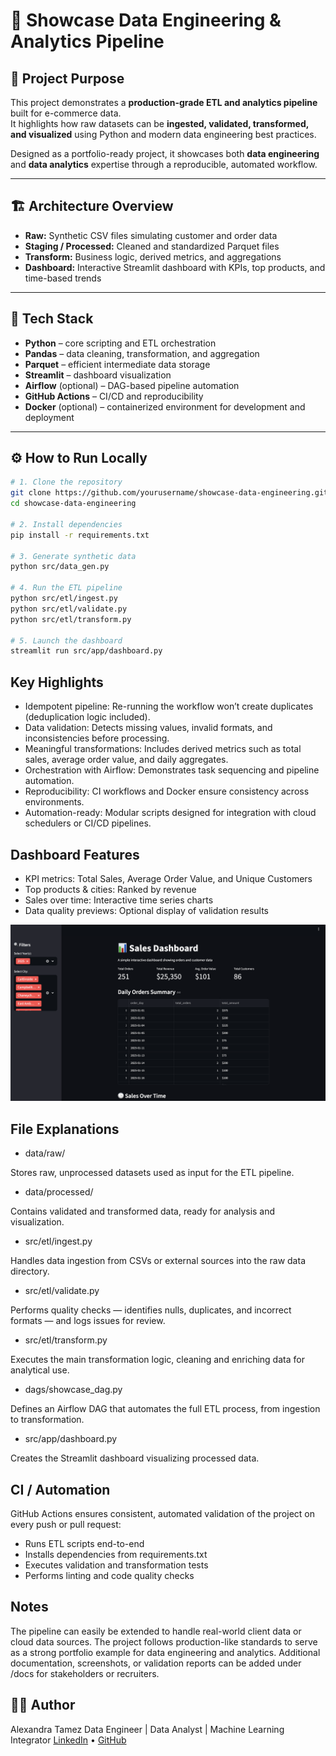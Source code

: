 # 🚀 Showcase Data Engineering & Analytics Pipeline

## 🎯 Project Purpose
This project demonstrates a **production-grade ETL and analytics pipeline** built for e-commerce data.  
It highlights how raw datasets can be **ingested, validated, transformed, and visualized** using Python and modern data engineering best practices.  

Designed as a portfolio-ready project, it showcases both **data engineering** and **data analytics** expertise through a reproducible, automated workflow.

---

## 🏗️ Architecture Overview

- **Raw:** Synthetic CSV files simulating customer and order data  
- **Staging / Processed:** Cleaned and standardized Parquet files  
- **Transform:** Business logic, derived metrics, and aggregations  
- **Dashboard:** Interactive Streamlit dashboard with KPIs, top products, and time-based trends  

---

## 🧰 Tech Stack

- **Python** – core scripting and ETL orchestration  
- **Pandas** – data cleaning, transformation, and aggregation  
- **Parquet** – efficient intermediate data storage  
- **Streamlit** – dashboard visualization  
- **Airflow** (optional) – DAG-based pipeline automation  
- **GitHub Actions** – CI/CD and reproducibility  
- **Docker** (optional) – containerized environment for development and deployment  

---

## ⚙️ How to Run Locally

```bash
# 1. Clone the repository
git clone https://github.com/yourusername/showcase-data-engineering.git
cd showcase-data-engineering

# 2. Install dependencies
pip install -r requirements.txt

# 3. Generate synthetic data
python src/data_gen.py

# 4. Run the ETL pipeline
python src/etl/ingest.py
python src/etl/validate.py
python src/etl/transform.py

# 5. Launch the dashboard
streamlit run src/app/dashboard.py
```

## Key Highlights

- Idempotent pipeline: Re-running the workflow won’t create duplicates (deduplication logic included).
- Data validation: Detects missing values, invalid formats, and inconsistencies before processing.
- Meaningful transformations: Includes derived metrics such as total sales, average order value, and daily aggregates.
- Orchestration with Airflow: Demonstrates task sequencing and pipeline automation.
- Reproducibility: CI workflows and Docker ensure consistency across environments.
- Automation-ready: Modular scripts designed for integration with cloud schedulers or CI/CD pipelines.

## Dashboard Features

- KPI metrics: Total Sales, Average Order Value, and Unique Customers
- Top products & cities: Ranked by revenue
- Sales over time: Interactive time series charts
- Data quality previews: Optional display of validation results

<div align="center"> <img src="images/dashboard demo.png" alt="Streamlit Dashboard Demo" width="700"> </div>

## File Explanations
- data/raw/

Stores raw, unprocessed datasets used as input for the ETL pipeline.

- data/processed/

Contains validated and transformed data, ready for analysis and visualization.

- src/etl/ingest.py

Handles data ingestion from CSVs or external sources into the raw data directory.

- src/etl/validate.py

Performs quality checks — identifies nulls, duplicates, and incorrect formats — and logs issues for review.

- src/etl/transform.py

Executes the main transformation logic, cleaning and enriching data for analytical use.

- dags/showcase_dag.py

Defines an Airflow DAG that automates the full ETL process, from ingestion to transformation.

- src/app/dashboard.py

Creates the Streamlit dashboard visualizing processed data.


## CI / Automation

GitHub Actions ensures consistent, automated validation of the project on every push or pull request:
- Runs ETL scripts end-to-end
- Installs dependencies from requirements.txt
- Executes validation and transformation tests
- Performs linting and code quality checks

## Notes

The pipeline can easily be extended to handle real-world client data or cloud data sources.
The project follows production-like standards to serve as a strong portfolio example for data engineering and analytics.
Additional documentation, screenshots, or validation reports can be added under /docs for stakeholders or recruiters.

## 👩‍💻 Author
Alexandra Tamez
Data Engineer | Data Analyst | Machine Learning Integrator
[LinkedIn](https://www.linkedin.com/in/alexandratamez/) • [GitHub](https://github.com/alexandratamez)


